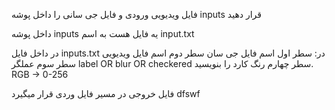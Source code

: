 فایل ویدیویی ورودی و فایل جی سانی را داخل پوشه inputs قرار دهید

داخل پوشه  inputs یه فایل هست به اسم input.txt

در داخل فایل   inputs.txt در:
	سطر اول اسم فایل جی سان
    	سطر دوم اسم فایل ویدیویی
 	سطر سوم عملگر   label OR blur OR checkered
 	سطر چهارم رنگ کارد را بنویسید. RGB -> 0-256

فایل خروجی در مسیر فایل وردی قرار میگیرد
dfswf